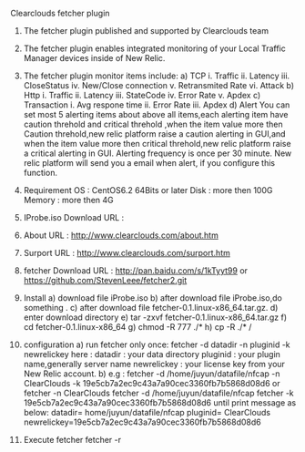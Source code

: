 Clearclouds fetcher plugin
1.	The fetcher plugin published and supported by Clearclouds team
2.	The fetcher plugin enables integrated monitoring of your Local Traffic Manager devices 
inside of New Relic.
3.	The fetcher plugin monitor items include:
a)	TCP
i.	Traffic
ii.	Latency
iii.	CloseStatus
iv.	New/Close connection
v.	Retransmited Rate
vi.	Attack
b)	Http
i.	Traffic
ii.	Latency
iii.	StateCode
iv.	Error Rate
v.	Apdex
c)	Transaction
i.	Avg respone time
ii.	Error Rate
iii.	Apdex
d)	Alert
	You can set most 5 alerting items about above all items,each alerting item have 
caution threhold and critical threhold ,when the item value more then Caution 
threhold,new relic platform raise a caution alerting in GUI,and when the item value more 
then critical threhold,new relic platform raise a critical alerting in GUI.
	Alerting frequency is once per 30 minute.
	New relic platform will send you a email when alert, if you configure this function.


4.	Requirement
	OS : CentOS6.2 64Bits or later
	Disk : more then 100G
	Memory : more then 4G

5.	IProbe.iso Download URL :
6.	About URL : http://www.clearclouds.com/about.htm
7.	Surport URL : http://www.clearclouds.com/surport.htm
8.	fetcher Download URL :
	http://pan.baidu.com/s/1kTyyt99
	or
	https://github.com/StevenLeee/fetcher2.git
9.	Install
a)	download file iProbe.iso
b)	after download file iProbe.iso,do something .
c)	after download file fetcher-0.1.linux-x86_64.tar.gz.
d)	enter download directory
e)	tar -zxvf fetcher-0.1.linux-x86_64.tar.gz
f)	cd fetcher-0.1.linux-x86_64
g)	chmod -R 777  ./*
h)	cp -R ./*  /
10.	configuration
a)	run fetcher only once:
		fetcher  -d datadir  -n pluginid  -k newrelickey
		here :
		datadir  :  your data directory
		pluginid  :  your plugin name,generally server name
		newrelickey  :  your license key from your New Relic account.
b)	e.g :
		fetcher -d /home/juyun/datafile/nfcap  -n ClearClouds -k 
19e5cb7a2ec9c43a7a90cec3360fb7b5868d08d6
	or
		fetcher  -n ClearClouds
		fetcher  -d /home/juyun/datafile/nfcap
		fetcher  -k 19e5cb7a2ec9c43a7a90cec3360fb7b5868d08d6
	until print message as below:
		datadir= home/juyun/datafile/nfcap
		pluginid= ClearClouds
		newrelickey=19e5cb7a2ec9c43a7a90cec3360fb7b5868d08d6

11.	Execute fetcher
	fetcher -r
